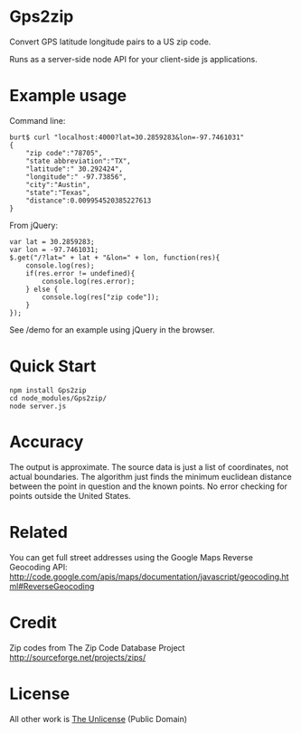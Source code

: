
# Gps2zip

Convert GPS latitude longitude pairs to a US zip code.

Runs as a server-side node API for your client-side js applications. 

# Example usage

Command line:
	
	burt$ curl "localhost:4000?lat=30.2859283&lon=-97.7461031"
	{
		"zip code":"78705",
		"state abbreviation":"TX",
		"latitude":" 30.292424",
		"longitude":" -97.73856",
		"city":"Austin",
		"state":"Texas",
		"distance":0.009954520385227613
	}

From jQuery:

	var lat = 30.2859283;
	var lon = -97.7461031;
	$.get("/?lat=" + lat + "&lon=" + lon, function(res){
		console.log(res);
		if(res.error != undefined){
			console.log(res.error);
		} else {
			console.log(res["zip code"]);
		}
	});


See /demo for an example using jQuery in the browser.

# Quick Start

	npm install Gps2zip
	cd node_modules/Gps2zip/
	node server.js

# Accuracy
The output is approximate. The source data is just a list of coordinates, not actual boundaries. The algorithm just finds the minimum euclidean distance between the point in question and the known points. No error checking for points outside the United States.

# Related

You can get full street addresses using the Google Maps Reverse Geocoding API:
http://code.google.com/apis/maps/documentation/javascript/geocoding.html#ReverseGeocoding

# Credit

Zip codes from The Zip Code Database Project
http://sourceforge.net/projects/zips/

# License

All other work is [The Unlicense](http://unlicense.org/) (Public Domain)

